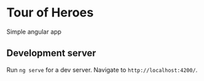 # Tour of Heroes

Simple angular app

## Development server

Run `ng serve` for a dev server. Navigate to `http://localhost:4200/`.
